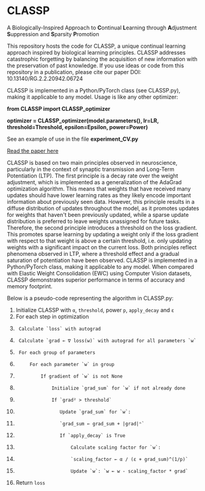 # CLASSP
 A Biologically-Inspired Approach to **C**ontinual **L**earning through **A**djustment **S**uppression and **S**parsity **P**romotion

This repository hosts the code for CLASSP, a unique continual learning approach inspired by biological learning principles. CLASSP addresses catastrophic forgetting by balancing the acquisition of new information with the preservation of past knowledge. If you use ideas or code from this repository in a publication, please cite our paper DOI: 10.13140/RG.2.2.20942.06724

CLASSP is implemented in a Python/PyTorch class (see CLASSP.py), making it applicable to any model. Usage is like any other optimizer:

**from CLASSP import CLASSP_optimizer**

**optimizer = CLASSP_optimizer(model.parameters(), lr=LR, threshold=Threshold, epsilon=Epsilon, power=Power)**

See an example of use in the file **experiment_CV.py**

[Read the paper here](https://www.researchgate.net/publication/380184328_CLASSP_a_Biologically-Inspired_Approach_to_Continual_Learning_through_Adjustment_Suppression_and_Sparsity_Promotion)

CLASSP is based on two main principles observed in neuroscience, particularly in the context of synaptic transmission and Long-Term Potentiation (LTP). The first principle is a decay rate over the weight adjustment, which is implemented as a generalization of the AdaGrad optimization algorithm. This means that weights that have received many updates should have lower learning rates as they likely encode important information about previously seen data. However, this principle results in a diffuse distribution of updates throughout the model, as it promotes updates for weights that haven't been previously updated, while a sparse update distribution is preferred to leave weights unassigned for future tasks. Therefore, the second principle introduces a threshold on the loss gradient. This promotes sparse learning by updating a weight only if the loss gradient with respect to that weight is above a certain threshold, i.e. only updating weights with a significant impact on the current loss. Both principles reflect phenomena observed in LTP, where a threshold effect and a gradual saturation of potentiation have been observed. CLASSP is implemented in a Python/PyTorch class, making it applicable to any model. When compared with Elastic Weight Consolidation (EWC) using Computer Vision datasets, CLASSP demonstrates superior performance in terms of accuracy and memory footprint.

Below is a pseudo-code representing the algorithm in CLASSP.py:

1.  Initialize CLASSP with `α`, `threshold`, power `p`, `apply_decay` and `ε`
2.  For each step in optimization
3.      Calculate `loss` with autograd
4.      Calculate `grad ← ∇ loss(w)` with autograd for all parameters `w`
5.      For each group of parameters
6.          For each parameter `w` in group
7.              If gradient of `w` is not None
8.                  Initialize `grad_sum` for `w` if not already done
9.                  If `grad² > threshold`
10.                     Update `grad_sum` for `w`:
11.                     `grad_sum ← grad_sum + |grad|ⁿ`
12.                     If `apply_decay` is True
13.                         Calculate scaling factor for `w`: 
14.                         `scaling_factor ← α / (ε + grad_sum)^(1/p)`
15.                         Update `w`: `w ← w - scaling_factor * grad`
16. Return `loss`
